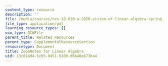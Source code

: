 ```yaml
---
content_type: resource
description: ''
file: /media/courses/res-18-010-a-2020-vision-of-linear-algebra-spring-2020/13c014d45cb504519389d6640e673ba4_ZoomNotes_18-010.pdf
file_type: application/pdf
learning_resource_types: []
ocw_type: OCWFile
parent_title: Related Resources
parent_type: SupplementalResourceSection
resourcetype: Document
title: ZoomNotes for Linear Algebra
uid: 13c014d4-5cb5-0451-9389-d6640e673ba4
---
```

